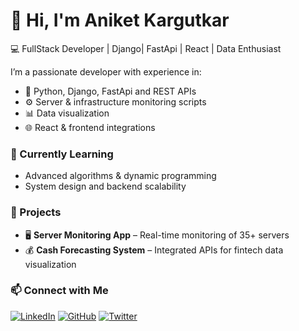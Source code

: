 # 👋 Hi, I'm Aniket Kargutkar

💻 FullStack Developer | Django| FastApi | React | Data Enthusiast  

I’m a passionate developer with experience in:
- 🐍 Python, Django, FastApi and REST APIs
- ⚙️ Server & infrastructure monitoring scripts
- 📊 Data visualization
- 🌐 React & frontend integrations

### 🌱 Currently Learning
- Advanced algorithms & dynamic programming
- System design and backend scalability

### 🚀 Projects
- 🖥️ **Server Monitoring App** – Real-time monitoring of 35+ servers
- 💰 **Cash Forecasting System** – Integrated APIs for fintech data visualization

### 📫 Connect with Me
[![LinkedIn](https://img.shields.io/badge/LinkedIn-Aniket%20Kargutkar-blue)](https://www.linkedin.com/in/aniket-k-3a80aa1bb/)
[![GitHub](https://img.shields.io/badge/GitHub-@aniketkargutkar-black)](https://github.com/aniketak)
[![Twitter](https://img.shields.io/badge/Twitter-@aniketkargutkar-1DA1F2?logo=twitter&logoColor=white)](https://x.com/Aniketak_17)

